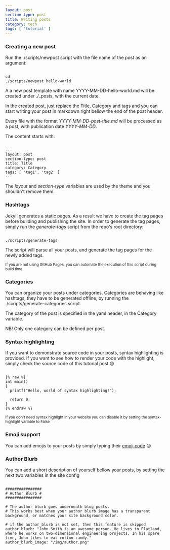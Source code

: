 ```yaml
---
layout: post
section-type: post
title: Writing posts
category: tech
tags: [ 'tutorial' ]
---
```


### Creating a new post

Run the ./scripts/newpost script with the file name of the post as an argument:

<pre><code data-trim class="bash">
cd <your { Personal } repo>
./scripts/newpost hello-world
</code></pre>

A a new post template with name YYYY-MM-DD-hello-world.md will be created under ./\_posts, with the current date.

In the created post, just replace the Title, Category and tags and you can start writing your post in markdown right bellow the end of the post header.

Every file with the format <i>YYYY-MM-DD-post-title.md</i> will be processed as a post, with publication date <i>YYYY-MM-DD</i>.

The content starts with:

<pre><code data-trim class="yaml">
---
layout: post
section-type: post
title: Title
category: Category
tags: [ 'tag1', 'tag2' ]
---
</code></pre>

The *layout* and *section-type* variables are used by the theme and you shouldn't remove them.

### Hashtags

Jekyll generates a static pages. As a result we have to create the tag pages before building and publishing the site. In order to generate the tag pages, simply run the *generate-tags* script from the repo's root directory:

<pre><code data-trim class="bash">
./scripts/generate-tags
</code></pre>

The script will parse all your posts, and generate the tag pages for the newly added tags.

<small>If you are not using GitHub Pages, you can automate the execution of this script during build time.</small>

### Categories

You can organize your posts under categories. Categories are behaving like hashtags, they have to be generated offline, by running the ./scripts/generate-categories script.

The category of the post is specified in the yaml header, in the Category variable.

NB! Only one category can be defined per post.

### Syntax highlighting

If you want to demonstrate source code in your posts, syntax highlighting is provided. If you want to see how to render your code with the highlight, simply check the source code of this tutorial post :smile:

<pre><code data-trim class="c">
{% raw %}
int main()
{
  printf("Hello, world of syntax highlighting!");

  return 0;
}
{% endraw %}
</code></pre>

<small>If you don't need syntax highlight in your website you can disable it by setting the syntax-highlight variable to False</small>

### Emoji support

You can add emojis to your posts by simply typing their [emoji code](http://www.emoji-cheat-sheet.com/) :wink:

### Author Blurb

You can add a short description of yourself bellow your posts, by setting the next two variables in the site config

<pre><code data-trim class="yaml">
################
# Author Blurb #
################

# The author blurb goes underneath blog posts.
# This works best when your author blurb image has a transparent background, or matches your site background color.

# if the author_blurb is not set, then this feature is skipped
author_blurb: "John Smith is an awesome person. He lives in Flatland, where he works on two-dimensional engineering projects. In his spare time, John likes to eat cotton candy."
author_blurb_image: "/img/author.png"
</code></pre>
